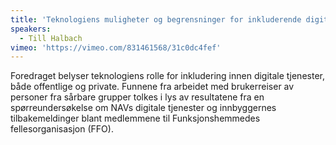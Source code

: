 ```yaml
---
title: 'Teknologiens muligheter og begrensninger for inkluderende digitale tjenester'
speakers:
  - Till Halbach
vimeo: 'https://vimeo.com/831461568/31c0dc4fef'
---
```


Foredraget belyser teknologiens rolle for inkludering innen digitale tjenester, både offentlige og private. Funnene fra arbeidet med brukerreiser av personer fra sårbare grupper tolkes i lys av resultatene fra en spørreundersøkelse om NAVs digitale tjenester og innbyggernes tilbakemeldinger blant medlemmene til Funksjonshemmedes fellesorganisasjon (FFO).
